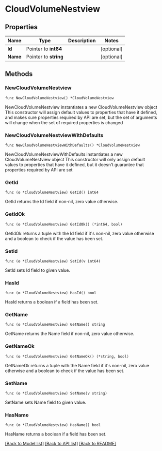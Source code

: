 # CloudVolumeNestview

## Properties

Name | Type | Description | Notes
------------ | ------------- | ------------- | -------------
**Id** | Pointer to **int64** |  | [optional] 
**Name** | Pointer to **string** |  | [optional] 

## Methods

### NewCloudVolumeNestview

`func NewCloudVolumeNestview() *CloudVolumeNestview`

NewCloudVolumeNestview instantiates a new CloudVolumeNestview object
This constructor will assign default values to properties that have it defined,
and makes sure properties required by API are set, but the set of arguments
will change when the set of required properties is changed

### NewCloudVolumeNestviewWithDefaults

`func NewCloudVolumeNestviewWithDefaults() *CloudVolumeNestview`

NewCloudVolumeNestviewWithDefaults instantiates a new CloudVolumeNestview object
This constructor will only assign default values to properties that have it defined,
but it doesn't guarantee that properties required by API are set

### GetId

`func (o *CloudVolumeNestview) GetId() int64`

GetId returns the Id field if non-nil, zero value otherwise.

### GetIdOk

`func (o *CloudVolumeNestview) GetIdOk() (*int64, bool)`

GetIdOk returns a tuple with the Id field if it's non-nil, zero value otherwise
and a boolean to check if the value has been set.

### SetId

`func (o *CloudVolumeNestview) SetId(v int64)`

SetId sets Id field to given value.

### HasId

`func (o *CloudVolumeNestview) HasId() bool`

HasId returns a boolean if a field has been set.

### GetName

`func (o *CloudVolumeNestview) GetName() string`

GetName returns the Name field if non-nil, zero value otherwise.

### GetNameOk

`func (o *CloudVolumeNestview) GetNameOk() (*string, bool)`

GetNameOk returns a tuple with the Name field if it's non-nil, zero value otherwise
and a boolean to check if the value has been set.

### SetName

`func (o *CloudVolumeNestview) SetName(v string)`

SetName sets Name field to given value.

### HasName

`func (o *CloudVolumeNestview) HasName() bool`

HasName returns a boolean if a field has been set.


[[Back to Model list]](../README.md#documentation-for-models) [[Back to API list]](../README.md#documentation-for-api-endpoints) [[Back to README]](../README.md)


